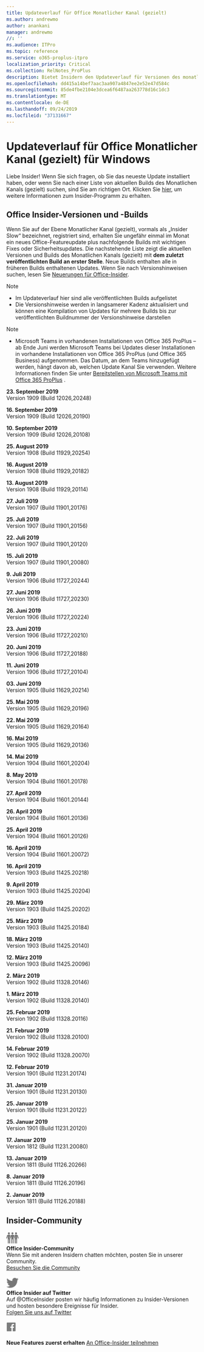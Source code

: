 ```yaml
---
title: Updateverlauf für Office Monatlicher Kanal (gezielt)
ms.author: andrewmo
author: anankani
manager: andrewmo
//: ''
ms.audience: ITPro
ms.topic: reference
ms.service: o365-proplus-itpro
localization_priority: Critical
ms.collection: RelNotes_ProPlus
description: Bietet Insidern den Updateverlauf für Versionen des monatlichen Kanals (gezielt) für Windows Desktop.
ms.openlocfilehash: dd415a14bef7aac3aa907a4847ee2e52e47d584c
ms.sourcegitcommit: 85de4fbe2104e3dcea6f6487aa263778d16c1dc3
ms.translationtype: MT
ms.contentlocale: de-DE
ms.lasthandoff: 09/24/2019
ms.locfileid: "37131667"
---
```

# <a name="update-history-for-office-monthly-targeted-channel-for-windows"></a>Updateverlauf für Office Monatlicher Kanal (gezielt) für Windows

Liebe Insider! Wenn Sie sich fragen, ob Sie das neueste Update installiert haben, oder wenn Sie nach einer Liste von aktuellen Builds des Monatlichen Kanals (gezielt) suchen, sind Sie am richtigen Ort. Klicken Sie [hier](https://insider.office.com/), um weitere Informationen zum Insider-Programm zu erhalten.

## <a name="office-insider-versions-and-builds"></a>Office Insider-Versionen und -Builds

Wenn Sie auf der Ebene Monatlicher Kanal (gezielt), vormals als „Insider Slow“ bezeichnet, registriert sind, erhalten Sie ungefähr einmal im Monat ein neues Office-Featureupdate plus nachfolgende Builds mit wichtigen Fixes oder Sicherheitsupdates. Die nachstehende Liste zeigt die aktuellen Versionen und Builds des Monatlichen Kanals (gezielt) mit **dem zuletzt veröffentlichten Build an erster Stelle**. Neue Builds enthalten alle in früheren Builds enthaltenen Updates. Wenn Sie nach Versionshinweisen suchen, lesen Sie [Neuerungen für Office-Insider](https://support.office.com/en-us/article/what-s-new-for-office-insiders-c152d1e2-96ff-4ce9-8c14-e74e13847a24).

> [!NOTE]
> - Im Updateverlauf hier sind alle veröffentlichten Builds aufgelistet
> - Die Versionshinweise werden in langsamerer Kadenz aktualisiert und können eine Kompilation von Updates für mehrere Builds bis zur veröffentlichten Buildnummer der Versionshinweise darstellen

 > [!NOTE]
> - Microsoft Teams in vorhandenen Installationen von Office 365 ProPlus – ab Ende Juni werden Microsoft Teams bei Updates dieser Installationen in vorhandene Installationen von Office 365 ProPlus (und Office 365 Business) aufgenommen. Das Datum, an dem Teams hinzugefügt werden, hängt davon ab, welchen Update Kanal Sie verwenden. Weitere Informationen finden Sie unter [Bereitstellen von Microsoft Teams mit Office 365 ProPlus](https://docs.microsoft.com/en-us/deployoffice/teams-install) .

[//]: # (NICHT ENTFERNEN)

**23. September 2019**<br/>
Version 1909 (Build 12026,20248)<br/>

**16. September 2019**<br/>
Version 1909 (Build 12026,20190)<br/>

**10. September 2019**<br/>
Version 1909 (Build 12026,20108)<br/>

**25. August 2019**<br/>
Version 1908 (Build 11929,20254)<br/>

**16. August 2019**<br/>
Version 1908 (Build 11929,20182)<br/>

**13. August 2019**<br/>
Version 1908 (Build 11929,20114)<br/>

**27. Juli 2019**<br/>
Version 1907 (Build 11901,20176)<br/>

**25. Juli 2019**<br/>
Version 1907 (Build 11901,20156)<br/>

**22. Juli 2019**<br/>
Version 1907 (Build 11901,20120)<br/>

**15. Juli 2019**<br/>
Version 1907 (Build 11901,20080)<br/>

**9. Juli 2019**<br/>
Version 1906 (Build 11727,20244)<br/>

**27. Juni 2019**<br/>
Version 1906 (Build 11727,20230)<br/>

**26. Juni 2019**<br/>
Version 1906 (Build 11727,20224)<br/>

**23. Juni 2019**<br/>
Version 1906 (Build 11727,20210)<br/>

**20. Juni 2019**<br/>
Version 1906 (Build 11727,20188)<br/>

**11. Juni 2019**<br/>
Version 1906 (Build 11727,20104)<br/>

**03. Juni 2019**<br/>
Version 1905 (Build 11629,20214)<br/>

**25. Mai 2019**<br/>
Version 1905 (Build 11629,20196)<br/>

**22. Mai 2019**<br/> Version 1905 (Build 11629,20164)<br/>

**16. Mai 2019**<br/>
Version 1905 (Build 11629,20136)<br/>

**14. Mai 2019**<br/>
Version 1904 (Build 11601,20204)<br/>

**8. May 2019**<br/>
Version 1904 (Build 11601.20178)<br/>

**27. April 2019**<br/>
Version 1904 (Build 11601.20144)<br/>

**26. April 2019**<br/>
Version 1904 (Build 11601.20136)<br/>

**25. April 2019**<br/>
Version 1904 (Build 11601.20126)<br/>

**16. April 2019**<br/>
Version 1904 (Build 11601.20072)<br/>

**16. April 2019**<br/>
Version 1903 (Build 11425.20218)<br/>

**9. April 2019**<br/>
Version 1903 (Build 11425.20204)<br/>

**29. März 2019**<br/> Version 1903 (Build 11425.20202)<br/>

**25. März 2019**<br/> Version 1903 (Build 11425.20184)<br/>

**18. März 2019**<br/> Version 1903 (Build 11425.20140)<br/>

**12. März 2019**<br/> Version 1903 (Build 11425.20096)<br/>

**2. März 2019**<br/> Version 1902 (Build 11328.20146)<br/>

**1. März 2019**<br/> Version 1902 (Build 11328.20140)<br/>

**25. Februar 2019**<br/> Version 1902 (Build 11328.20116)<br/>

**21. Februar 2019**<br/> Version 1902 (Build 11328.20100)<br/>

**14. Februar 2019**<br/> Version 1902 (Build 11328.20070)<br/>

**12. Februar 2019**<br/> Version 1901 (Build 11231.20174)<br/>

**31. Januar 2019**<br/> Version 1901 (Build 11231.20130)<br/> 

**25. Januar 2019**<br/> Version 1901 (Build 11231.20122)<br/> 

**25. Januar 2019**<br/> Version 1901 (Build 11231.20120)<br/> 

**17. Januar 2019**<br/> Version 1812 (Build 11231.20080)<br/> 

**13. Januar 2019**<br/> Version 1811 (Build 11126.20266)<br/>

**8. Januar 2019**<br/> Version 1811 (Build 11126.20196)<br/> 

**2. Januar 2019**<br/> Version 1811 (Build 11126.20188)<br/> 


## <a name="insider-community"></a>Insider-Community

![Bild einer Insider-Community. ](images/insidercommunity.png)<br/>
**Office Insider-Community**<br/> Wenn Sie mit anderen Insidern chatten möchten, posten Sie in unserer Community.<br/> 
[Besuchen Sie die Community](https://go.microsoft.com/fwlink/?linkid=843493)<br/> 

![Abbildung des Twitter-Symbols. ](images/twitter.png)<br/>
**Office Insider auf Twitter**<br/> Auf @OfficeInsider posten wir häufig Informationen zu Insider-Versionen und hosten besondere Ereignisse für Insider.<br/> 
[Folgen Sie uns auf Twitter](https://go.microsoft.com/fwlink/?linkid=717717)<br/> 


  [
  ![Abbildung des Facebook-Symbols. ](images/facebook.png)](https://www.facebook.com/sharer.php?u=https://support.office.com/en-us/article/Update-history-for-Office-Insider-for-Windows-desktop-64bbb317-972a-4933-8b82-cc866f0b067c)       


**Neue Features zuerst erhalten**
[An Office-Insider teilnehmen](https://insider.office.com/)
